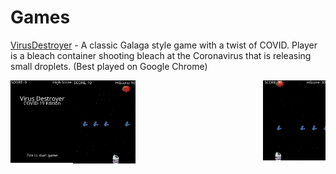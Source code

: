 # Games

[VirusDestroyer](http://austrotek.com/games/VirusDestroyer/VirusDestroyer.html) - A classic Galaga style game with a twist of COVID. Player is a bleach container shooting bleach at the Coronavirus that is releasing small droplets. (Best played on Google Chrome)

<img src="Screenshots/title.png" width=100 align=left>
<img src="Screenshots/one.png" width=100>
<img src="Screenshots/two.png" width=100 align=right>

